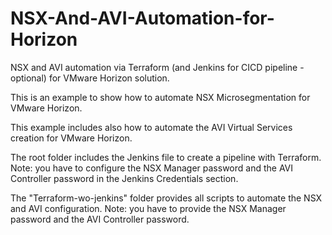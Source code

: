# NSX-And-AVI-Automation-for-Horizon

NSX and AVI automation via Terraform (and Jenkins for CICD pipeline - optional) for VMware Horizon solution.

This is an example to show how to automate NSX Microsegmentation for VMware Horizon.

This example includes also how to automate the AVI Virtual Services creation for VMware Horizon.

The root folder includes the Jenkins file to create a pipeline with Terraform.
Note: you have to configure the NSX Manager password and the AVI Controller password in the Jenkins Credentials section.

The "Terraform-wo-jenkins" folder provides all scripts to automate the NSX and AVI configuration.
Note: you have to provide the NSX Manager password and the AVI Controller password.
